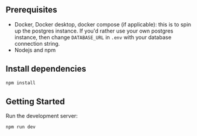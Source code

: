 ## Prerequisites

- Docker, Docker desktop, docker compose (if applicable): this is to spin up the postgres instance. If you'd rather use your own postgres instance, then change `DATABASE_URL` in `.env` with your database connection string.
- Nodejs and npm

## Install dependencies

```bash
npm install
```

## Getting Started

Run the development server:

```bash
npm run dev
```
